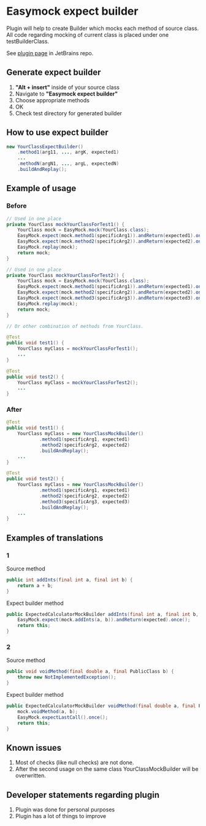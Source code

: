 # Easymock expect builder

Plugin will help to create Builder which mocks each method of source class.  
All code regarding mocking of current class is placed under one testBuilderClass.

See [plugin page](https://plugins.jetbrains.com/plugin/9586-easymock-expect-builder) in JetBrains repo.

## Generate expect builder
1. **"Alt + insert"** inside of your source class
1. Navigate to **"Easymock expect builder"**
1. Choose appropriate methods
1. OK
1. Check test directory for generated builder

## How to use expect builder
``` java
new YourClassExpectBuilder()
    .method1(arg11, ..., argK, expected1)
    ...
    .methodN(argN1, ..., argL, expectedN)
    .buildAndReplay();
```

## Example of usage
### Before
``` java
// Used in one place
private YourClass mockYourClassForTest1() {
    YourClass mock = EasyMock.mock(YourClass.class);
    EasyMock.expect(mock.method1(specificArg1)).andReturn(expected1).once();
    EasyMock.expect(mock.method2(specificArg2)).andReturn(expected2).once();
    EasyMock.replay(mock);
    return mock;
}

// Used in one place
private YourClass mockYourClassForTest2() {
    YourClass mock = EasyMock.mock(YourClass.class);
    EasyMock.expect(mock.method1(specificArg1)).andReturn(expected1).once();
    EasyMock.expect(mock.method2(specificArg2)).andReturn(expected2).once();
    EasyMock.expect(mock.method3(specificArg3)).andReturn(expected3).once();
    EasyMock.replay(mock);
    return mock;
}

// Or other combination of methods from YourClass.

@Test
public void test1() {
    YourClass myClass = mockYourClassForTest1();
    ...
}

@Test
public void test2() {
    YourClass myClass = mockYourClassForTest2();
    ...
}
```
### After
``` java
@Test
public void test1() {
    YourClass myClass = new YourClassMockBuilder()
            .method1(specificArg1, expected1)
            .method2(specificArg2, expected2)
            .buildAndReplay();
    ...
}

@Test
public void test2() {
    YourClass myClass = new YourClassMockBuilder()
            .method1(specificArg1, expected1)
            .method2(specificArg2, expected2)
            .method3(specificArg3, expected3)
            .buildAndReplay();
    ...
}
```
## Examples of translations
### 1
Source method
``` java
public int addInts(final int a, final int b) {
    return a + b;
}
```
Expect builder method
``` java
public ExpectedCalculatorMockBuilder addInts(final int a, final int b, final int expected) {
    EasyMock.expect(mock.addInts(a, b)).andReturn(expected).once();
    return this;
}
```
### 2
Source method
``` java
public void voidMethod(final double a, final PublicClass b) {
    throw new NotImplementedException();
}
```
Expect builder method
``` java
public ExpectedCalculatorMockBuilder voidMethod(final double a, final PublicClass b) {
    mock.voidMethod(a, b);
    EasyMock.expectLastCall().once();
    return this;
}
```
## Known issues
1. Most of checks (like null checks) are not done.
1. After the second usage on the same class YourClassMockBuilder will be overwritten.
## Developer statements regarding plugin
1. Plugin was done for personal purposes
1. Plugin has a lot of things to improve
